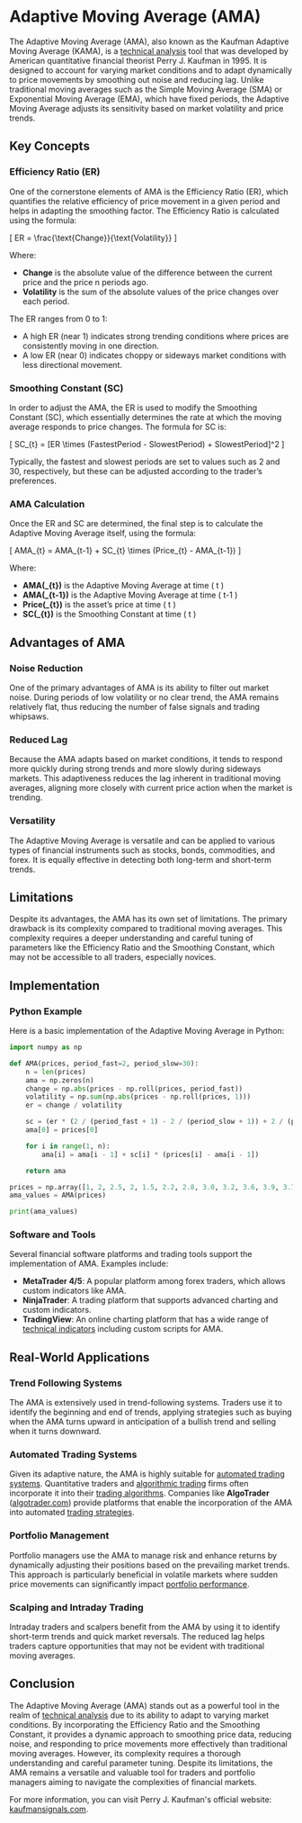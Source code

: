 # Adaptive Moving Average (AMA)

The Adaptive Moving Average (AMA), also known as the Kaufman Adaptive Moving Average (KAMA), is a [technical analysis](../t/technical_analysis.md) tool that was developed by American quantitative financial theorist Perry J. Kaufman in 1995. It is designed to account for varying market conditions and to adapt dynamically to price movements by smoothing out noise and reducing lag. Unlike traditional moving averages such as the Simple Moving Average (SMA) or Exponential Moving Average (EMA), which have fixed periods, the Adaptive Moving Average adjusts its sensitivity based on market volatility and price trends.

## Key Concepts

### Efficiency Ratio (ER)

One of the cornerstone elements of AMA is the Efficiency Ratio (ER), which quantifies the relative efficiency of price movement in a given period and helps in adapting the smoothing factor. The Efficiency Ratio is calculated using the formula:

\[ ER = \frac{\text{Change}}{\text{Volatility}} \]

Where:
- **Change** is the absolute value of the difference between the current price and the price n periods ago.
- **Volatility** is the sum of the absolute values of the price changes over each period.

The ER ranges from 0 to 1:
- A high ER (near 1) indicates strong trending conditions where prices are consistently moving in one direction.
- A low ER (near 0) indicates choppy or sideways market conditions with less directional movement.

### Smoothing Constant (SC)

In order to adjust the AMA, the ER is used to modify the Smoothing Constant (SC), which essentially determines the rate at which the moving average responds to price changes. The formula for SC is:

\[ SC_{t} = [ER \times (FastestPeriod - SlowestPeriod) + SlowestPeriod]^2 \]

Typically, the fastest and slowest periods are set to values such as 2 and 30, respectively, but these can be adjusted according to the trader’s preferences.

### AMA Calculation

Once the ER and SC are determined, the final step is to calculate the Adaptive Moving Average itself, using the formula:

\[ AMA_{t} = AMA_{t-1} + SC_{t} \times (Price_{t} - AMA_{t-1}) \]

Where:
- **AMA\(_{t}\)** is the Adaptive Moving Average at time \( t \)
- **AMA\(_{t-1}\)** is the Adaptive Moving Average at time \( t-1 \)
- **Price\(_{t}\)** is the asset’s price at time \( t \)
- **SC\(_{t}\)** is the Smoothing Constant at time \( t \)

## Advantages of AMA

### Noise Reduction

One of the primary advantages of AMA is its ability to filter out market noise. During periods of low volatility or no clear trend, the AMA remains relatively flat, thus reducing the number of false signals and trading whipsaws.

### Reduced Lag

Because the AMA adapts based on market conditions, it tends to respond more quickly during strong trends and more slowly during sideways markets. This adaptiveness reduces the lag inherent in traditional moving averages, aligning more closely with current price action when the market is trending.

### Versatility

The Adaptive Moving Average is versatile and can be applied to various types of financial instruments such as stocks, bonds, commodities, and forex. It is equally effective in detecting both long-term and short-term trends.

## Limitations

Despite its advantages, the AMA has its own set of limitations. The primary drawback is its complexity compared to traditional moving averages. This complexity requires a deeper understanding and careful tuning of parameters like the Efficiency Ratio and the Smoothing Constant, which may not be accessible to all traders, especially novices.

## Implementation

### Python Example

Here is a basic implementation of the Adaptive Moving Average in Python:

```python
import numpy as np

def AMA(prices, period_fast=2, period_slow=30):
    n = len(prices)
    ama = np.zeros(n)
    change = np.abs(prices - np.roll(prices, period_fast))
    volatility = np.sum(np.abs(prices - np.roll(prices, 1)))
    er = change / volatility

    sc = (er * (2 / (period_fast + 1) - 2 / (period_slow + 1)) + 2 / (period_slow + 1)) ** 2
    ama[0] = prices[0]

    for i in range(1, n):
        ama[i] = ama[i - 1] + sc[i] * (prices[i] - ama[i - 1])

    return ama

prices = np.array([1, 2, 2.5, 2, 1.5, 2.2, 2.8, 3.0, 3.2, 3.6, 3.9, 3.7, 3.8])
ama_values = AMA(prices)

print(ama_values)
```

### Software and Tools

Several financial software platforms and trading tools support the implementation of AMA. Examples include:

- **MetaTrader 4/5**: A popular platform among forex traders, which allows custom indicators like AMA.
- **NinjaTrader**: A trading platform that supports advanced charting and custom indicators.
- **TradingView**: An online charting platform that has a wide range of [technical indicators](../t/technical_indicators.md) including custom scripts for AMA.

## Real-World Applications

### Trend Following Systems

The AMA is extensively used in trend-following systems. Traders use it to identify the beginning and end of trends, applying strategies such as buying when the AMA turns upward in anticipation of a bullish trend and selling when it turns downward.

### Automated Trading Systems

Given its adaptive nature, the AMA is highly suitable for [automated trading systems](../a/automated_trading_systems.md). Quantitative traders and [algorithmic trading](../a/algorithmic_trading.md) firms often incorporate it into their [trading algorithms](../t/trading_algorithms.md). Companies like **AlgoTrader** ([algotrader.com](https://www.algotrader.com)) provide platforms that enable the incorporation of the AMA into automated [trading strategies](../t/trading_strategies.md).

### Portfolio Management

Portfolio managers use the AMA to manage risk and enhance returns by dynamically adjusting their positions based on the prevailing market trends. This approach is particularly beneficial in volatile markets where sudden price movements can significantly impact [portfolio performance](../p/portfolio_performance.md).

### Scalping and Intraday Trading

Intraday traders and scalpers benefit from the AMA by using it to identify short-term trends and quick market reversals. The reduced lag helps traders capture opportunities that may not be evident with traditional moving averages.

## Conclusion

The Adaptive Moving Average (AMA) stands out as a powerful tool in the realm of [technical analysis](../t/technical_analysis.md) due to its ability to adapt to varying market conditions. By incorporating the Efficiency Ratio and the Smoothing Constant, it provides a dynamic approach to smoothing price data, reducing noise, and responding to price movements more effectively than traditional moving averages. However, its complexity requires a thorough understanding and careful parameter tuning. Despite its limitations, the AMA remains a versatile and valuable tool for traders and portfolio managers aiming to navigate the complexities of financial markets.

For more information, you can visit Perry J. Kaufman's official website: [kaufmansignals.com](http://www.kaufmansignals.com).